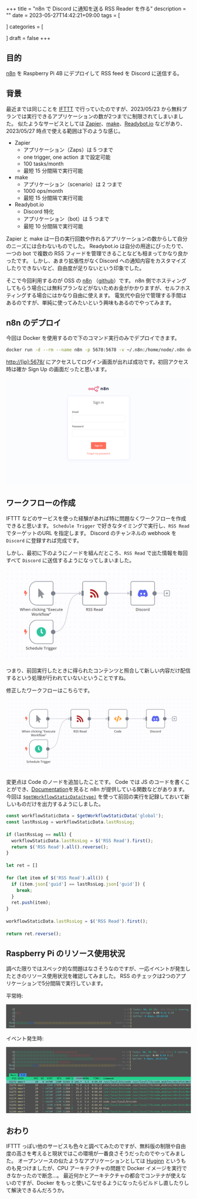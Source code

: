 +++
title = "n8n で Discord に通知を送る RSS Reader を作る"
description = ""
date = 2023-05-27T14:42:21+09:00
tags = [

]
categories = [

]
draft = false
+++

## 目的

[n8n](https://github.com/n8n-io/n8n) を Raspberry Pi 4B にデプロイして RSS feed を Discord に送信する。

## 背景

最近までは同じことを [IFTTT](https://ifttt.com/explore) で行っていたのですが、2023/05/23 から無料プランでは実行できるアプリケーションの数が2つまでに制限されてしまいました。
似たようなサービスとしては [Zapier](https://zapier.com/)、[make](https://www.make.com/)、[Readybot.io](https://readybot.io/) などがあり、2023/05/27 時点で使える範囲は下のような感じ。

- Zapier
  - アプリケーション（Zaps）は 5 つまで
  - one trigger, one action まで設定可能
  - 100 tasks/month
  - 最短 15 分間隔で実行可能
- make
  - アプリケーション（scenario）は 2 つまで
  - 1000 ops/month
  - 最短 15 分間隔で実行可能
- Readybot.io
  - Discord 特化
  - アプリケーション（bot）は 5 つまで
  - 最短 10 分間隔で実行可能

Zapier と make は一日の実行回数や作れるアプリケーションの数からして自分のニーズには合わないものでした。
Readybot.io は自分の用途にぴったりで、一つの bot で複数の RSS フィードを管理できることなども相まってかなり良かったです。
しかし、あまり拡張性がなくDiscord への通知内容をカスタマイズしたりできないなど、自由度が足りないという印象でした。

そこで今回利用するのが OSS の [n8n](https://n8n.io/) （[github](https://github.com/n8n-io/n8n)）です。
n8n 側でホスティングしてもらう場合には無料プランなどがないためお金がかかりますが、セルフホスティングする場合にはかなり自由に使えます。
電気代や自分で管理する手間はあるのですが、単純に使ってみたいという興味もあるのでやってみます。

## n8n のデプロイ

今回は Docker を使用するので下のコマンド実行のみでデプロイできます。

```sh
docker run -d --rm --name n8n -p 5678:5678 -v ~/.n8n:/home/node/.n8n docker.n8n.io/n8nio/n8n
```

[http://[ip]:5678/]() にアクセスしてログイン画面が出れば成功です。初回アクセス時は確か Sign Up の画面だったと思います。

![](n8n_signin.png)

## ワークフローの作成

IFTTT などのサービスを使った経験があれば特に問題なくワークフローを作成できると思います。
`Schedule Trigger` で好きなタイミングで実行し、`RSS Read` でターゲットのURL を指定します。
Discord のチャンネルの webhook を `Discord` に登録すれば完成です。

しかし、最初に下のようにノードを組んだところ、`RSS Read` で出た情報を毎回すべて `Discord` に送信するようになってしまいました。

![](workflow_failed.png)

つまり、前回実行したときに得られたコンテンツと照合して新しい内容だけ配信するという処理が行われていないということですね。

修正したワークフローはこちらです。

![](workflow.png)

変更点は Code のノードを追加したことです。
Code では JS のコードを書くことができ、[Documentation](https://docs.n8n.io/code-examples/)を見ると n8n が提供している関数などがあります。
今回は [`$getWorkflowStaticData(type)`](https://docs.n8n.io/code-examples/methods-variables-examples/get-workflow-static-data/) を使って前回の実行を記録しておいて新しいものだけを出力するようにしました。

```js
const workflowStaticData = $getWorkflowStaticData('global');
const lastRssLog = workflowStaticData.lastRssLog;

if (lastRssLog == null) {
  workflowStaticData.lastRssLog = $('RSS Read').first();
  return $('RSS Read').all().reverse();
}

let ret = []

for (let item of $('RSS Read').all()) {
  if (item.json['guid'] == lastRssLog.json['guid']) {
    break;
  }
  ret.push(item);
}

workflowStaticData.lastRssLog = $('RSS Read').first();

return ret.reverse();
```

## Raspberry Pi のリソース使用状況

調べた限りではスペック的な問題はなさそうなのですが、一応イベントが発生したときのリソース使用状況を確認してみました。
RSS のチェックは2つのアプリケーションで5分間隔で実行しています。

平常時:

![](cpu_mem_idle.png)

イベント発生時:

![](cpu_mem.png)

## おわり

IFTTT っぽい他のサービスも色々と調べてみたのですが、無料版の制限や自由度の高さを考えると現状ではこの環境が一番良さそうだったのでやってみました。
オープンソースの似たようなアプリケーションとしては [Huginn](https://github.com/huginn/huginn) というものも見つけましたが、CPU アーキテクチャの問題で Docker イメージを実行できなかったので断念…。
最近何かとアーキテクチャの都合でコンテナが使えないのですが、Docker をもっと使いこなせるようになったらビルドし直したりして解決できるんだろうか。
